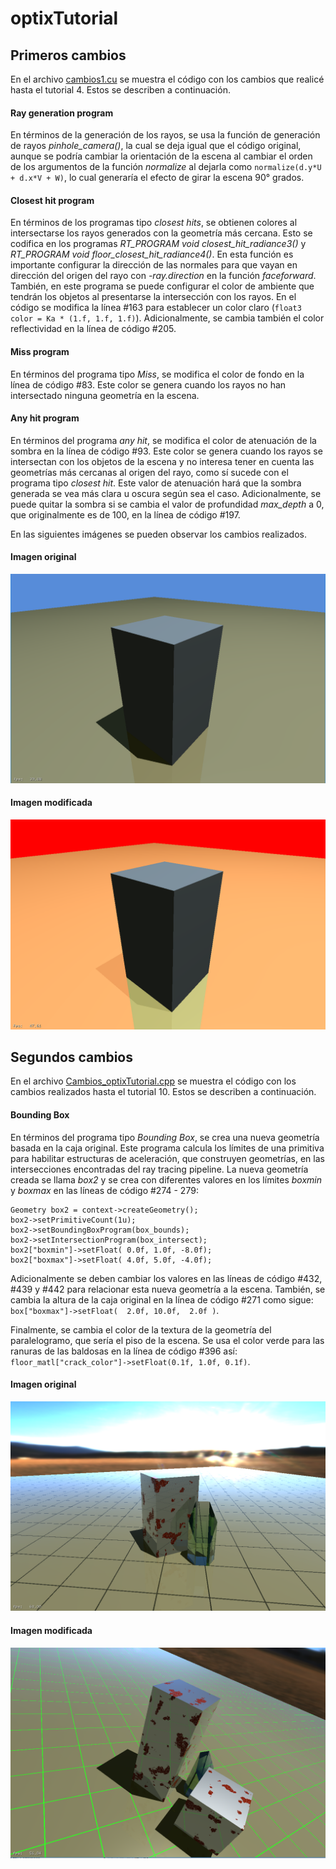 # optixTutorial

## Primeros cambios

En el archivo [cambios1.cu](https://github.com/wilmerodriguez/optixTutorial/blob/master/cambios1.cu) se muestra el código con los cambios que realicé hasta el tutorial 4. Estos se describen a continuación.

#### Ray generation program  

En términos de la generación de los rayos, se usa la función de generación de rayos *pinhole_camera()*, la cual se deja igual que el código original, aunque se podría cambiar la orientación de la escena al cambiar el orden de los argumentos de la función *normalize* al dejarla como `normalize(d.y*U + d.x*V + W)`, lo cual generaría el efecto de girar la escena 90° grados.


#### Closest hit program

En términos de los programas tipo *closest hits*, se obtienen colores al intersectarse los rayos generados con la geometría más cercana. Esto se codifica en los programas *RT_PROGRAM void closest_hit_radiance3()* y *RT_PROGRAM void floor_closest_hit_radiance4()*. En esta función es importante configurar la dirección de las normales para que vayan en dirección del origen del rayo con *-ray.direction* en la función *faceforward*. También, en este programa se puede configurar el color de ambiente que tendrán los objetos al presentarse la intersección con los rayos. En el código se modifica la línea #163 para establecer un color claro (`float3 color = Ka * (1.f, 1.f, 1.f)`). Adicionalmente, se cambia también el color reflectividad en la línea de código #205. 

#### Miss program

En términos del programa tipo *Miss*, se modifica el color de fondo en la línea de código #83. Este color se genera cuando los rayos no han intersectado ninguna geometría en la escena.

#### Any hit program

En términos del programa *any hit*, se modifica el color de atenuación de la sombra en la línea de código #93. Este color se genera cuando los rayos se intersectan con los objetos de la escena y no interesa tener en cuenta las geometrías más cercanas al origen del rayo, como sí sucede con el programa tipo *closest hit*. Este valor de atenuación hará que la sombra generada se vea más clara u oscura según sea el caso. Adicionalmente, se puede quitar la sombra si se cambia el valor de profundidad *max_depth* a 0, que originalmente es de 100, en la línea de código #197. 

En las siguientes imágenes se pueden observar los cambios realizados.

#### Imagen original
![imagen original](https://github.com/wilmerodriguez/optixTutorial/blob/master/original.PNG)

#### Imagen modificada
![imagen modificada](https://github.com/wilmerodriguez/optixTutorial/blob/master/modificada.PNG)

## Segundos cambios

En el archivo [Cambios_optixTutorial.cpp](https://github.com/wilmerodriguez/optixTutorial/blob/master/Cambios_optixTutorial.cpp) se muestra el código con los cambios realizados hasta el tutorial 10. Estos se describen a continuación.


#### Bounding Box

En términos del programa tipo *Bounding Box*, se crea una nueva geometría basada en la caja original. Este programa calcula los límites de una primitiva para habilitar estructuras de aceleración, que construyen geometrías, en las intersecciones encontradas del ray tracing pipeline. La nueva geometría creada se llama *box2* y se crea con diferentes valores en los límites *boxmin* y *boxmax* en las líneas de código #274 - 279:
```
Geometry box2 = context->createGeometry();
box2->setPrimitiveCount(1u);
box2->setBoundingBoxProgram(box_bounds);
box2->setIntersectionProgram(box_intersect);
box2["boxmin"]->setFloat( 0.0f, 1.0f, -8.0f);
box2["boxmax"]->setFloat( 4.0f, 5.0f, -4.0f);
```

Adicionalmente se deben cambiar los valores en las líneas de código #432, #439 y #442 para relacionar esta nueva geometría a la escena. También, se cambia la altura de la caja original en la línea de código #271 como sigue: `box["boxmax"]->setFloat(  2.0f, 10.0f,  2.0f )`.

Finalmente, se cambia el color de la textura de la geometría del paralelogramo, que sería el piso de la escena. Se usa el color verde para las ranuras de las baldosas en la línea de código #396 así: `floor_matl["crack_color"]->setFloat(0.1f, 1.0f, 0.1f)`.

#### Imagen original

![](https://github.com/wilmerodriguez/optixTutorial/blob/master/original2.PNG)

#### Imagen modificada

![](https://github.com/wilmerodriguez/optixTutorial/blob/master/modificada2.PNG)
